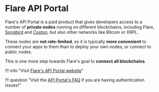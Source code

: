 # Flare API Portal

Flare's API Portal is a paid product that gives developers access to a number of **private nodes** running on different blockchains, including Flare, [Songbird](glossary.md#songbird) and [Coston](glossary.md#coston), but also other networks like Bitcoin or XRPL.

These nodes are **not rate-limited**, so it is typically **more convenient** to connect your apps to them than to deploy your own nodes, or connect to public nodes.

This is one more step towards Flare's goal to **connect all blockchains**.

!!! info "Visit [Flare's API Portal website](https://api-portal.flare.network/)"

!!! question "Visit the [API Portal's FAQ](https://api-portal.flare.network/support) if you are having authentication issues!"
